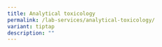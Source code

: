 ```yaml
---
title: Analytical toxicology
permalink: /lab-services/analytical-toxicology/
variant: tiptap
description: ""
---
```

